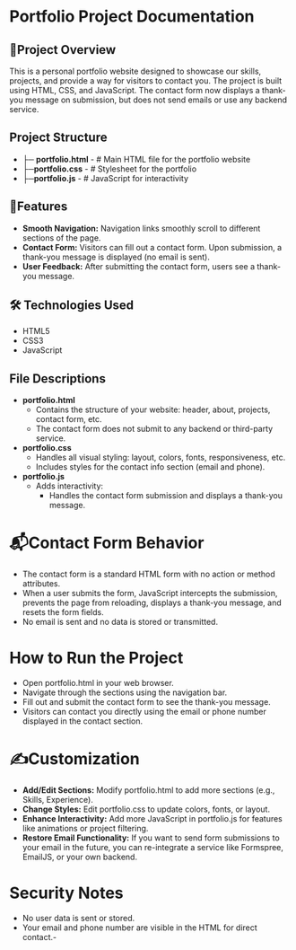 # Portfolio Project Documentation
## 📄Project Overview
This is a personal portfolio website designed to showcase our skills, projects, and provide a way for visitors to contact you. The project is built using HTML, CSS, and JavaScript. The contact form now displays a thank-you message on submission, but does not send emails or use any backend service.
## Project Structure
- ├─ **portfolio.html** - # Main HTML file for the portfolio website
- ├─**portfolio.css** - # Stylesheet for the portfolio
- ├─**portfolio.js** - # JavaScript for interactivity
## 📌Features
- **Smooth Navigation:** Navigation links smoothly scroll to different sections of the page.
- **Contact Form:** Visitors can fill out a contact form. Upon submission, a thank-you message is displayed (no email is sent).
- **User Feedback:** After submitting the contact form, users see a thank-you message.
## 🛠️ Technologies Used

- HTML5
- CSS3
- JavaScript
## File Descriptions
- **portfolio.html**
  - Contains the structure of your website: header, about, projects, contact form, etc.
  - The contact form does not submit to any backend or third-party service.
- **portfolio.css**
  - Handles all visual styling: layout, colors, fonts, responsiveness, etc.
  - Includes styles for the contact info section (email and phone).
- **portfolio.js**
  - Adds interactivity:
     - Handles the contact form submission and displays a thank-you message.
# 📬Contact Form Behavior
- The contact form is a standard HTML form with no action or method attributes.
- When a user submits the form, JavaScript intercepts the submission, prevents the page from reloading, displays a thank-you message, and resets the form fields.
- No email is sent and no data is stored or transmitted.
# How to Run the Project
- Open portfolio.html in your web browser.
- Navigate through the sections using the navigation bar.
- Fill out and submit the contact form to see the thank-you message.
- Visitors can contact you directly using the email or phone number displayed in the contact section.
# ✍️Customization
- **Add/Edit Sections:**
Modify portfolio.html to add more sections (e.g., Skills, Experience).
- **Change Styles:**
Edit portfolio.css to update colors, fonts, or layout.
- **Enhance Interactivity:**
Add more JavaScript in portfolio.js for features like animations or project filtering.
- **Restore Email Functionality:**
If you want to send form submissions to your email in the future, you can re-integrate a service like Formspree, EmailJS, or your own backend.
# Security Notes
- No user data is sent or stored.
- Your email and phone number are visible in the HTML for direct contact.-
